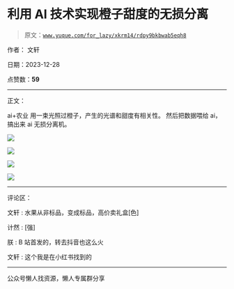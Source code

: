 # 利用 AI 技术实现橙子甜度的无损分离

> 原文：[`www.yuque.com/for_lazy/xkrm14/rdpy9bkbwab5eqh8`](https://www.yuque.com/for_lazy/xkrm14/rdpy9bkbwab5eqh8)

作者： 文轩

日期：2023-12-28

点赞数：**59**

* * *

正文：

ai+农业 用一束光照过橙子，产生的光谱和甜度有相关性。 然后把数据喂给 ai，搞出来 ai 无损分离机。

![](img/14480136dc90d79b2ed32d07467a3cee.png)

![](img/7c340e7b4828e2edc618d3bd17861812.png)

![](img/6c585a86ac01e3b3678e4ec629ebe684.png)

![](img/8ad2c28da8648eca1597c1b860447d43.png)

* * *

评论区：

文轩 : 水果从非标品，变成标品，高价卖礼盒[色]

计然 : [强]

朕 : B 站首发的，转去抖音也这么火

文轩 : 这个我是在小红书找到的

* * *

公众号懒人找资源，懒人专属群分享